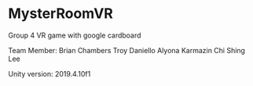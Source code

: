 # MysterRoomVR
Group 4 VR game with google cardboard

Team Member: 
 Brian Chambers
 Troy Daniello
 Alyona Karmazin
 Chi Shing Lee
 
 Unity version: 2019.4.10f1
